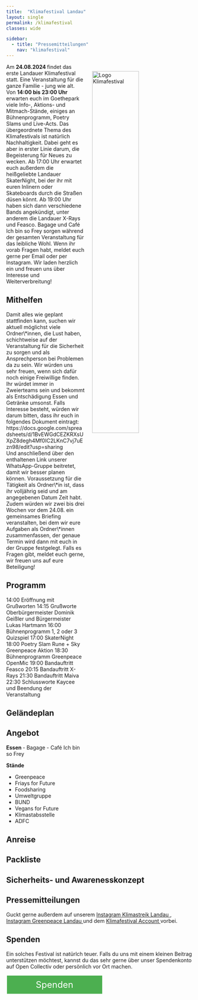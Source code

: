 ```yaml
---
title:  "Klimafestival Landau"
layout: single
permalink: /klimafestival
classes: wide

sidebar:
  - title: "Pressemitteilungen"
    nav: "klimafestival"
---
```

<img src="https://github.com/fridaysforfuture-landau-pfalz/fridaysforfuture-landau-pfalz.github.io/blob/main/assets/Aktionen/2024.08.24%20Klimafestival/Klimafestival%20Logo%20Wei%C3%9Fschatten.png?raw=true" alt="Logo Klimafestival" style="float:right;" hspace=20 vspace=20 height="50%" width="50%">

Am <b> 24.08.2024 </b> findet das erste Landauer Klimafestival statt. Eine Veranstaltung für die ganze Familie - jung wie alt.
Von <b> 14:00 bis 23:00 Uhr </b> erwarten euch im Goethepark viele Info-, Aktions- und Mitmach-Stände, einiges an Bühnenprogramm, Poetry Slams und Live-Acts.
Das übergeordnete Thema des Klimafestivals ist natürlich Nachhaltigkeit. Dabei geht es aber in erster Linie darum, die Begeisterung für Neues zu wecken.
Ab 17:00 Uhr erwartet euch außerdem die heißgeliebte Landauer SkaterNight, bei der ihr mit euren Inlinern oder Skateboards durch die Straßen düsen könnt.
Ab 19:00 Uhr haben sich dann verschiedene Bands angekündigt, unter anderem die Landauer X-Rays und Feasco.
Bagage und Café Ich bin so Frey sorgen während der gesamten Veranstaltung für das leibliche Wohl.
Wenn ihr vorab Fragen habt, meldet euch gerne per Email oder per Instagram. Wir laden herzlich ein und freuen uns über Interesse und Weiterverbreitung!

<h2>Mithelfen</h2>
Damit alles wie geplant stattfinden kann, suchen wir aktuell möglichst viele Ordner\*innen, die Lust haben, schichtweise auf der Veranstaltung für die Sicherheit zu sorgen und als Ansprechperson bei Problemen da zu sein. Wir würden uns sehr freuen, wenn sich dafür noch einige Freiwillige finden. Ihr würdet immer in Zweierteams sein und bekommt als Entschädigung Essen und Getränke umsonst.
Falls Interesse besteht, würden wir darum bitten, dass ihr euch in folgendes Dokument eintragt: <br>
https://docs.google.com/spreadsheets/d/1BvEWGdCEZKRXsUXpZ8degh4Mf0IC2LKnC7vj7uEzn98/edit?usp=sharing <br>
Und anschließend über den enthaltenen Link unserer WhatsApp-Gruppe beitretet, damit wir besser planen können. 
Voraussetzung für die Tätigkeit als Ordner\*in ist, dass ihr volljährig seid und am angegebenen Datum Zeit habt. Zudem würden wir zwei bis drei Wochen vor dem 24.08. ein gemeinsames Briefing veranstalten, bei dem wir eure Aufgaben als Ordner\*innen zusammenfassen, der genaue Termin wird dann mit euch in der Gruppe festgelegt.
Falls es Fragen gibt, meldet euch gerne, wir freuen uns auf eure Beteiligung!

<h2>Programm</h2>
14:00        Eröffnung mit Grußworten
14:15        Grußworte Oberbürgermeister Dominik Geißler und Bürgermeister Lukas Hartmann
16:00        Bühnenprogramm 1, 2 oder 3 Quizspiel
17:00        SkaterNight
18:00        Poetry Slam Rune + Sky
             Greenpeace Aktion
18:30        Bühnenprogramm Greenpeace OpenMic
19:00        Bandauftritt Feasco
20:15        Bandauftritt X-Rays
21:30        Bandauftritt Maiva
22:30        Schlussworte Kaycee und Beendung der Veranstaltung

<h2>Geländeplan</h2>

<h2>Angebot</h2>
<b> Essen </b>
- Bagage 
- Café Ich bin so Frey

<b> Stände </b>
- Greenpeace
- Friays for Future
- Foodsharing
- Umweltgruppe
- BUND 
- Vegans for Future
- Klimastabsstelle
- ADFC

<h2>Anreise</h2>

<h2>Packliste</h2>

<h2>Sicherheits- und Awarenesskonzept</h2>

<h2>Pressemitteilungen</h2>
Guckt gerne außerdem auf unserem <a href="https://www.instagram.com/klimastreiklandau/" target="_blank"> Instagram Klimastreik Landau </a>, <a href="https://www.instagram.com/greenpeace.landau/" target="_blank"> Instagram Greenpeace Landau </a> und dem <a href="https://www.instagram.com/klimafestival_landau/" target="_blank"> Klimafestival Account </a> vorbei.
<br>

<h2>Spenden</h2>
Ein solches Festival ist natürlch teuer. Falls du uns mit einem kleinen Beitrag unterstützen möchtest, kannst du das sehr gerne über unser Spendenkonto auf Open Collectiv oder persönlich vor Ort machen. 

<p> </p>

<style>
.button1 {
  border: none;
  color: white;
  padding: 10px 10px;
  text-align: center;
  text-decoration: none;
  display: inline-block;
  font-size: 24px;
  margin: 2px 2px 35px;
  float: left !important;
  cursor: pointer;
  width: 47%;
}

.button1 {background-color: #4CAF50;} /* Green */

</style>  
  
<a class="button1" href="https://opencollective.com/klimastreik-landau"
       target="" style="color: white" >Spenden</a>

